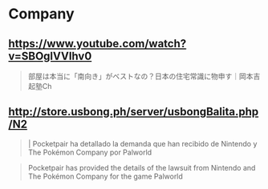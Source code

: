# Company

## https://www.youtube.com/watch?v=SBOglVVIhv0

> 部屋は本当に「南向き」がベストなの？日本の住宅常識に物申す｜岡本吉起塾Ch

## http://store.usbong.ph/server/usbongBalita.php/N2

> | Pocketpair ha detallado la demanda que han recibido de Nintendo y The Pokémon Company por Palworld

> Pocketpair has provided the details of the lawsuit from Nintendo and The Pokémon Company for the game Palworld

